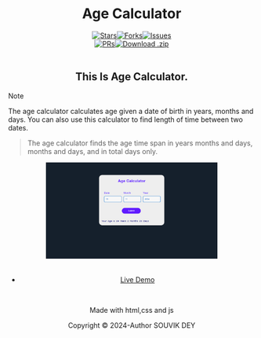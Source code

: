 <h1 align="center">Age Calculator</h1>

  <div align="center"><a href="https://github.com/souvik-dey-28/Age-Calculator/stargazers/"><img src="https://custom-icon-badges.demolab.com/github/stars/souvik-dey-28/Age-Calculator?label=Stars&logo=star&labelColor=302d41&color=c9cbff&logoColor=d9e0ee&style=for-the-badge" alt="Stars"></a><a href="https://github.com/souvik-dey-28/Age-Calculator/network/members/"><img src="https://custom-icon-badges.demolab.com/github/forks/souvik-dey-28/Age-Calculator?label=Forks&logo=fork&labelColor=302d41&color=b5e8e0&logoColor=d9e0ee&style=for-the-badge" alt="Forks"></a><a href="https://github.com/souvik-dey-28/Age-Calculator/issues"><img src="https://custom-icon-badges.demolab.com/github/issues/souvik-dey-28/Age-Calculator?label=Issues&labelColor=302d41&color=f5a97f&logoColor=d9e0ee&logo=issue&style=for-the-badge" alt="Issues"/></div>
  <div align="center"></a><a href="https://github.com/souvik-dey-28/Age-Calculator/pull"><img src="https://custom-icon-badges.demolab.com/github/issues-pr/souvik-dey-28/Age-Calculator?&label=Pull%20Requests&labelColor=302d41&color=ddb6f2&logoColor=d9e0ee&logo=git-pull-request&style=for-the-badge" alt="PRs"/></a><a href="https://github.com/souvik-dey-28/Age-Calculator/archive/refs/heads/master.zip"><img src="https://custom-icon-badges.demolab.com/github/languages/code-size/souvik-dey-28/Age-Calculator?label=Download&logo=download&labelColor=302d41&color=b7bdf8&logoColor=d9e0ee&style=for-the-badge" alt="Download .zip"></a></div></br>

<h2 align="center">This Is Age Calculator.</h2>

> [!NOTE]
> The age calculator calculates age given a date of birth in years, months and days. You can also use this calculator to find length of time between two dates.

> The age calculator finds the age time span in years months and days, months and days, and in total days only.

<div align="center"><img src="./image/demo.png" alt="Age Calculator Logo" width="350"/>
</br></br>

- [Live Demo](https://souvik-dey-28.github.io/Age-Calculator/)
</br>
<p align="center">Made with html,css and js</p>
<p align="center">Copyright © 2024-Author SOUVIK DEY </p>
<div align="center">
<!--   <a href="LICENSE"><img src="https://custom-icon-badges.demolab.com/github/license/souvik-dey-28/Age-Calculator?label=License&labelColor=302d41&color=91d7e3&logo=law&logoColor=d9e0ee&style=for-the-badge" alt="License"></a> -->
</div>
